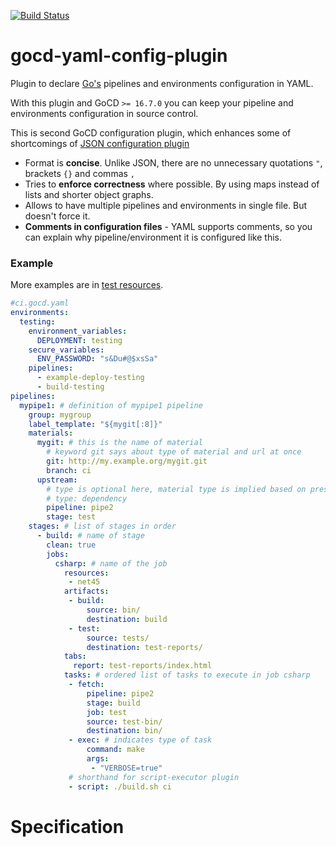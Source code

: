 [![Build Status](https://snap-ci.com/tomzo/gocd-yaml-config-plugin/branch/master/build_image)](https://snap-ci.com/tomzo/gocd-yaml-config-plugin/branch/master)

# gocd-yaml-config-plugin

Plugin to declare [Go's](go.cd) pipelines and environments configuration in YAML.

With this plugin and GoCD `>= 16.7.0` you can keep your pipeline and environments
 configuration in source control.

This is second GoCD configuration plugin, which enhances some of shortcomings of
[JSON configuration plugin](https://github.com/tomzo/gocd-json-config-plugin)

* Format is **concise**. Unlike JSON, there are no unnecessary quotations `"`, brackets `{}` and commas `,`
* Tries to **enforce correctness** where possible. By using maps instead of lists and shorter object graphs.
* Allows to have multiple pipelines and environments in single file. But doesn't force it.
* **Comments in configuration files** - YAML supports comments,
so you can explain why pipeline/environment it is configured like this.

### Example

More examples are in [test resources](src/test/resources/examples/).

```yaml
#ci.gocd.yaml
environments:
  testing:
    environment_variables:
      DEPLOYMENT: testing
    secure_variables:
      ENV_PASSWORD: "s&Du#@$xsSa"
    pipelines:
      - example-deploy-testing
      - build-testing
pipelines:
  mypipe1: # definition of mypipe1 pipeline
    group: mygroup
    label_template: "${mygit[:8]}"
    materials:
      mygit: # this is the name of material
        # keyword git says about type of material and url at once
        git: http://my.example.org/mygit.git
        branch: ci
      upstream:
        # type is optional here, material type is implied based on presence of pipeline and stage fields
        # type: dependency
        pipeline: pipe2
        stage: test
    stages: # list of stages in order
      - build: # name of stage
        clean: true
        jobs:
          csharp: # name of the job
            resources:
             - net45
            artifacts:
             - build:
                 source: bin/
                 destination: build
             - test:
                 source: tests/
                 destination: test-reports/
            tabs:
              report: test-reports/index.html
            tasks: # ordered list of tasks to execute in job csharp
             - fetch:
                 pipeline: pipe2
                 stage: build
                 job: test
                 source: test-bin/
                 destination: bin/
             - exec: # indicates type of task
                 command: make
                 args:
                  - "VERBOSE=true"
             # shorthand for script-executor plugin
             - script: ./build.sh ci
```

# Specification
